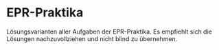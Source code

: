 # EPR-Praktika
Lösungsvarianten aller Aufgaben der EPR-Praktika. Es empfiehlt sich die Lösungen nachzuvollziehen und nicht blind zu übernehmen.
